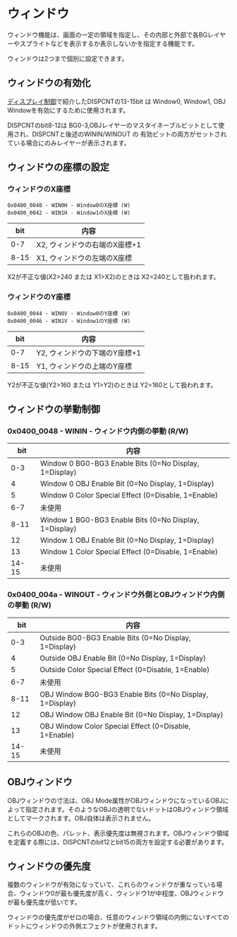 # ウィンドウ

ウィンドウ機能は、画面の一定の領域を指定し、その内部と外部で各BGレイヤーやスプライトなどを表示するか表示しないかを指定する機能です。

ウィンドウは2つまで個別に設定できます。

## ウィンドウの有効化

[ディスプレイ制御](./lcd_control.md)で紹介したDISPCNTの13-15bit は Window0, Window1, OBJ Windowを有効にするために使用されます。

DISPCNTのbit8-12は BG0-3,OBJレイヤーのマスタイネーブルビットとして使用され、DISPCNTと後述のWININ/WINOUT の 有効ビットの両方がセットされている場合にのみレイヤーが表示されます。

## ウィンドウの座標の設定

### ウィンドウのX座標

```
0x0400_0040 - WIN0H - Window0のX座標 (W)
0x0400_0042 - WIN1H - Window1のX座標 (W)
```

 bit | 内容
---- | ----
0-7  | X2, ウィンドウの右端のX座標+1
8-15 | X1, ウィンドウの左端のX座標

X2が不正な値(X2>240 または X1>X2)のときは X2=240として扱われます。

### ウィンドウのY座標

```
0x0400_0044 - WIN0V - Window0のY座標 (W)
0x0400_0046 - WIN1V - Window1のY座標 (W)
```

 bit | 内容
---- | ----
0-7  | Y2, ウィンドウの下端のY座標+1
8-15 | Y1, ウィンドウの上端のY座標

Y2が不正な値(Y2>160 または Y1>Y2)のときは Y2=160として扱われます。

## ウィンドウの挙動制御

### 0x0400_0048 - WININ - ウィンドウ内側の挙動 (R/W)

 bit | 内容
---- | ----
0-3   | Window 0 BG0-BG3 Enable Bits     (0=No Display, 1=Display)
4     | Window 0 OBJ Enable Bit          (0=No Display, 1=Display)
5     | Window 0 Color Special Effect    (0=Disable, 1=Enable)
6-7   | 未使用
8-11  | Window 1 BG0-BG3 Enable Bits     (0=No Display, 1=Display)
12    | Window 1 OBJ Enable Bit          (0=No Display, 1=Display)
13    | Window 1 Color Special Effect    (0=Disable, 1=Enable)
14-15 | 未使用

### 0x0400_004a - WINOUT - ウィンドウ外側とOBJウィンドウ内側の挙動 (R/W)

 bit | 内容
---- | ----
0-3   | Outside BG0-BG3 Enable Bits      (0=No Display, 1=Display)
4     | Outside OBJ Enable Bit           (0=No Display, 1=Display)
5     | Outside Color Special Effect     (0=Disable, 1=Enable)
6-7   | 未使用
8-11  | OBJ Window BG0-BG3 Enable Bits   (0=No Display, 1=Display)
12    | OBJ Window OBJ Enable Bit        (0=No Display, 1=Display)
13    | OBJ Window Color Special Effect  (0=Disable, 1=Enable)
14-15 | 未使用

## OBJウィンドウ

OBJウィンドウの寸法は、OBJ Mode属性がOBJウィンドウになっているOBJによって指定されます。そのようなOBJの透明でないドットはOBJウィンドウ領域としてマークされます。OBJ自体は表示されません。

これらのOBJの色、パレット、表示優先度は無視されます。OBJウィンドウ領域を定義する際には、DISPCNTのbit12とbit15の両方を設定する必要があります。

## ウィンドウの優先度

複数のウィンドウが有効になっていて、これらのウィンドウが重なっている場合、ウィンドウ0が最も優先度が高く、ウィンドウ1が中程度、OBJウィンドウが最も優先度が低いです。

ウィンドウの優先度がゼロの場合、任意のウィンドウ領域の内側にないすべてのドットにウィンドウの外側エフェクトが使用されます。
